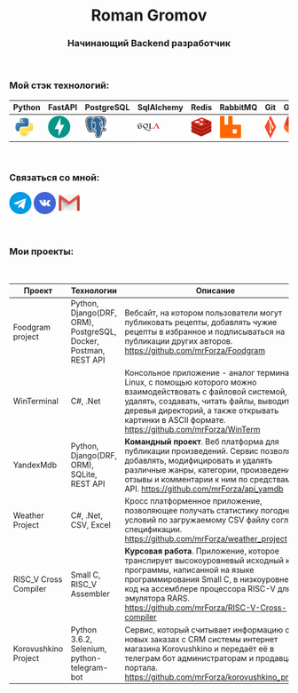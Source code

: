 <h1 align="center">Roman Gromov</h1>
<h3 align="center"><b>Начинающий Backend разработчик</b></h3>

</br>

<h3 align="left"><b>Мой стэк технологий:</b></h3>


| Python | FastAPI | PostgreSQL | SqlAlchemy | Redis | RabbitMQ | Git | GitLab | Docker | Postman |
|----------|----------|----------|----------|----------|----------|----------|----------|----------|----------|
| <img src="assets/python-original.svg" width="40" height="40"/> | <img src="assets/fastapi-original.svg" width="40" height="40"/> | <img src="assets/postgresql-original.svg" width="40" height="40"/> | <img src="assets/sqlalchemy-original.svg" width="40" height="40"/> | <img src="assets/redis-original.svg" width="40" height="40"/> | <img src="assets/rabbitmq-original.svg" width="40" height="40"/> | <img src="assets/git-original.svg" width="40" height="40"/> | <img src="assets/gitlab-original.svg" width="40" height="40"/> | <img src="assets/docker-original.svg" width="40" height="40"/> | <img src="assets/postman-original.svg" width="40" height="40"/> |

</br>

<h3 align="left"><b>Связаться со мной:</b></h3>
<p align="left">
<a href="https://t.me/R_Gromov" target="_blank" rel="noreferrer"> <img src="assets/free-icon-telegram-2111646.png" alt="bootstrap" width="40" height="40"/></a>
<a href="https://vk.com/gromovrom" target="_blank" rel="noreferrer"><img src="assets/free-icon-vkontakte-4494517.png" alt="csharp" width="40" height="40"/></a>
<a href="mailto:r.gromov.official@gmail.com" target="_blank" rel="noreferrer"><img src="assets/free-icon-gmail-2504727.png" alt="css3" width="40" height="40"/> </a><a href="https://www.djangoproject.com/" target="_blank" rel="noreferrer"></a></p>

</br>

<h3 align="left"><b>Мои проекты:</b></h3>

</br>

Проект | Технологии | Описание | 
--- | --- | --- | 
Foodgram project | Python, Django(DRF, ORM), PostgreSQL, Docker, Postman, REST API | Вебсайт, на котором пользователи могут публиковать рецепты, добавлять чужие рецепты в избранное и подписываться на публикации других авторов. https://github.com/mrForza/Foodgram
WinTerminal | C#, .Net | Консольное приложение - аналог терминала Linux, с помощью которого можно взаимодействовать с файловой системой, удалять, создавать, читать файлы, выводить деревья директорий, а также открывать картинки в ASCII формате. https://github.com/mrForza/WinTerm
YandexMdb | Python, Django(DRF, ORM), SQLite, REST API| **Командный проект**. Веб платформа для публикации произведений. Сервис позволяет добавлять, модифицировать и удалять различные жанры, категории, произведения, отзывы и комментарии к ним по средствам API. https://github.com/mrForza/api_yamdb
Weather Project | C#, .Net, CSV, Excel | Кросс платформенное приложение, позволяющее получать статистику погодных условий по загружаемому CSV файлу согласно спецификации. https://github.com/mrForza/weather_project
RISC_V Cross Compiler | Small C, RISC_V Assembler| **Курсовая работа**. Приложение, которое транслирует высокоуровневый исходный код программы, написанной на языке программирования Small C, в низкоуровневый код на ассемблере процессора RISC-V для эмулятора RARS. https://github.com/mrForza/RISC-V-Cross-compiler
Korovushkino Project | Python 3.6.2, Selenium, python-telegram-bot | Сервис, который считывает информацию о новых заказах с CRM системы интернет магазина Korovushkino и передаёт её в телеграм бот администраторам и продавцам портала. https://github.com/mrForza/korovushkino_project | 
